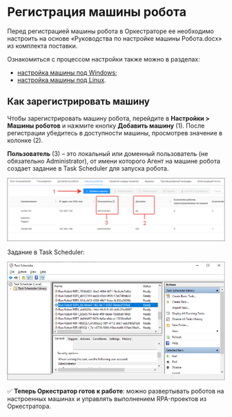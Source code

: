 # Регистрация машины робота

Перед регистрацией машины робота в Оркестраторе ее необходимо настроить на основе «Руководства по настройке машины Робота.docx» из комплекта поставки. 

Ознакомиться с процессом настройки также можно в разделах:
* [настройка машины под Windows](https://docs.primo-rpa.ru/primo-rpa/orchestrator/deployment/windows/robotmachine);
* [настройка машины под Linux](https://docs.primo-rpa.ru/primo-rpa/orchestrator/deployment/robotmachine).

## Как зарегистрировать машину

Чтобы зарегистрировать машину робота, перейдите в **Настройки > Машины роботов** и нажмите кнопку **Добавить машину** (1). После регистрации убедитесь в доступности машины, просмотрев значение в колонке (2).

**Пользователь** (3) – это локальный или доменный пользователь (не обязательно Administrator), от имени которого Агент на машине робота создает задание в Task Scheduler для запуска робота.

![](../../resources/settings/robots/registered-robot-machines.png)

Задание в Task Scheduler:
 
![](../../resources/settings/robots/task-scheduler-for-start-robot.png)

:white_check_mark: **Теперь Оркестратор готов к работе**: можно развертывать роботов на настроенных машинах и управлять выполнением RPA-проектов из Оркестратора.

